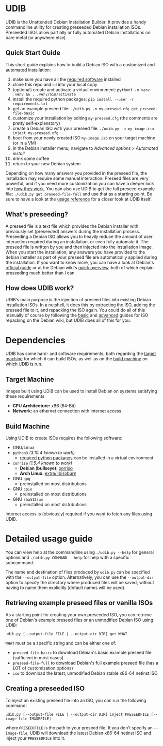 # UDIB

UDIB is the Unattended Debian Installation Builder.
It provides a handy commandline utility for creating preseeded Debian installation ISOs.
Preseeded ISOs allow partially or fully automated Debian installations on bare metal (or anywhere else).

## Quick Start Guide

This short guide explains how to build a Debian ISO with a customized and automated installation:

1. make sure you have all the [required software](#build-machine) installed
2. clone this repo and `cd` into your local copy
3. (optional) create and activate a virtual environment: `python3 -m venv .venv && . .venv/bin/activate`
4. install the required python packages: `pip install --user -r requirements.txt`
5. get an example preseed file: `./udib.py -o my-preseed.cfg get preseed-file-basic`
6. customize your installation by editing `my-preseed.cfg` (the comments are pretty self-explanatory)
7. create a Debian ISO with your preseed file: `./udib.py -o my-image.iso inject my-preseed.cfg`
8. boot from your newly created ISO `my-image.iso` on your target machine (or in a VM)
9. in the Debian installer menu, navigate to *Advanced options > Automated install*
10. drink some coffee
11. return to your new Debian system

Depending on how many answers you provided in the preseed file, the installation may require some manual interaction.
Preseed files are very powerful, and if you need more customization you can have a deeper look into [how they work](#whats-preseeding).
You can also use UDIB to get the full preseed example file: `./udib.py get preseed-file-full` and use that as a starting point.
Be sure to have a look at the [usage reference](#detailed-usage-guide) for a closer look at UDIB itself.

## What's preseeding?

A preseed file is a text file which provides the Debian installer with previously set (preseeded) answers during the installation process.
Preseeding a Debian ISO allows you to heavily reduce the amount of user interaction required during an installation, or even fully automate it.
The preseed file is written by you and then injected into the installation image.
When you start the installation, any answers you have provided to the debian installer as part of your preseed file are automatically applied during the installation.
If you want to know more, you can have a look at Debian's [official guide](https://www.debian.org/releases/stable/amd64/apb.en.html) or at the Debian wiki's [quick overview](https://wiki.debian.org/DebianInstaller/Preseed), both of which explain preseeding much better than I can.

## How does UDIB work?

UDIB's main purpose is the injection of preseed files into existing Debian installation ISOs.
In a nutshell, it does this by extracting the ISO, adding the preseed file to it, and repacking the ISO again.
You could do all of this manually of course by following the [basic](https://wiki.debian.org/DebianInstaller/Preseed/EditIso#Adding_a_Preseed_File_to_the_Initrd) and [advanced](https://wiki.debian.org/RepackBootableISO) guides for ISO repacking on the Debian wiki, but UDIB does all of this for you.

# Dependencies

UDIB has some hard- and software requirements, both regarding the [target machine](#target-machine) for which it can build ISOs, as well as on the [build machine](#build-machine) on which UDIB is run.

## Target Machine

Images built using UDIB can be used to install Debian on systems satisfying these requirements:

- **CPU Architecture:** x86 (64-Bit)
- **Network:** an ethernet connection with internet access

## Build Machine

Using UDIB to create ISOs requires the following software:

- GNU/Linux
- `python3` *(3.10.4 known to work)*
  - [required python packages](./requirements.txt) can be installed in a virtual environment
- `xorriso` *(1.5.4 known to work)*
  - **Debian (bullseye):** [xorriso](https://packages.debian.org/bullseye/xorriso)
  - **Arch Linux:** [extra/libisoburn](extra/libisoburn)
- GNU `gpg`
  - preinstalled on most distributions
- GNU `cpio`
  - preinstalled on most distributions
- GNU `sha512sum`
  - preinstalled on most distributions

Internet access is (obviously) required if you want to fetch any files using UDIB.

# Detailed usage guide

You can view help at the commandline using `./udib.py --help` for general options and `./udib.py COMMAND --help` for help with a specific subcommand.

The name and destination of files produced by `udib.py` can be specified with the `--output-file` option.
Alternatively, you can use the `--output-dir` option to specify the directory where produced files will be saved, without having to name them explicitly (default names will be used).

## Retrieving example preseed files or vanilla ISOs

As a starting point for creating your own preseeded ISO, you can retrieve one of Debian's example preseed files or an unmodified Debian ISO using UDIB:

```
udib.py [--output-file FILE | --output-dir DIR] get WHAT
```

`WHAT` must be a specific string and can be either one of:

- `preseed-file-basic` to download Debian's basic example preseed file (sufficient in most cases)
- `preseed-file-full` to download Debian's full example preseed file (has a LOT of customization options)
- `iso` to download the latest, unmodified Debian stable x86-64 netinst ISO

## Creating a preseeded ISO

To inject an existing preseed file into an ISO, you can run the following command:

```
udib.py [--output-file FILE | --output-dir DIR] inject PRESEEDFILE [--image-file IMAGEFILE]
```

where `PRESEEDFILE` is the path to your preseed file.
If you don't specify an `--image-file`, UDIB will download the latest Debian x86-64 netinst ISO and inject your `PRESEEDFILE` into it.
